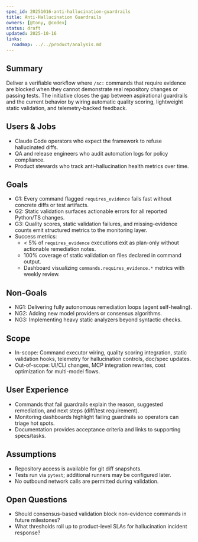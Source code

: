```yaml
---
spec_id: 20251016-anti-hallucination-guardrails
title: Anti-Hallucination Guardrails
owners: [@tony, @codex]
status: draft
updated: 2025-10-16
links:
  roadmap: ../../product/analysis.md
---
```


## Summary
Deliver a verifiable workflow where `/sc:` commands that require evidence are blocked when they cannot demonstrate real repository changes or passing tests. The initiative closes the gap between aspirational guardrails and the current behavior by wiring automatic quality scoring, lightweight static validation, and telemetry-backed feedback.

## Users & Jobs
- Claude Code operators who expect the framework to refuse hallucinated diffs.
- QA and release engineers who audit automation logs for policy compliance.
- Product stewards who track anti-hallucination health metrics over time.

## Goals
- G1: Every command flagged `requires_evidence` fails fast without concrete diffs or test artifacts.
- G2: Static validation surfaces actionable errors for all reported Python/TS changes.
- G3: Quality scores, static validation failures, and missing-evidence counts emit structured metrics to the monitoring layer.
- Success metrics:
  - < 5% of `requires_evidence` executions exit as plan-only without actionable remediation notes.
  - 100% coverage of static validation on files declared in command output.
  - Dashboard visualizing `commands.requires_evidence.*` metrics with weekly review.

## Non-Goals
- NG1: Delivering fully autonomous remediation loops (agent self-healing).
- NG2: Adding new model providers or consensus algorithms.
- NG3: Implementing heavy static analyzers beyond syntactic checks.

## Scope
- In-scope: Command executor wiring, quality scoring integration, static validation hooks, telemetry for hallucination controls, doc/spec updates.
- Out-of-scope: UI/CLI changes, MCP integration rewrites, cost optimization for multi-model flows.

## User Experience
- Commands that fail guardrails explain the reason, suggested remediation, and next steps (diff/test requirement).
- Monitoring dashboards highlight failing guardrails so operators can triage hot spots.
- Documentation provides acceptance criteria and links to supporting specs/tasks.

## Assumptions
- Repository access is available for git diff snapshots.
- Tests run via `pytest`; additional runners may be configured later.
- No outbound network calls are permitted during validation.

## Open Questions
- Should consensus-based validation block non-evidence commands in future milestones?
- What thresholds roll up to product-level SLAs for hallucination incident response?
